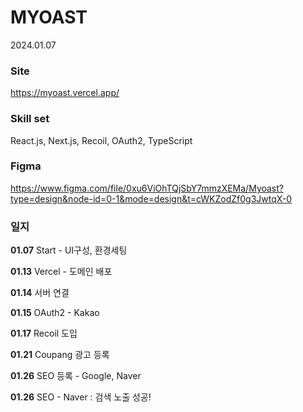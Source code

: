 # MYOAST

2024.01.07

### Site

https://myoast.vercel.app/

### Skill set

React.js, Next.js, Recoil, OAuth2, TypeScript

### Figma

https://www.figma.com/file/0xu6ViOhTQjSbY7mmzXEMa/Myoast?type=design&node-id=0-1&mode=design&t=cWKZodZf0g3JwtqX-0

### 일지

**01.07**  Start - UI구성, 환경세팅

**01.13**  Vercel - 도메인 배포

**01.14**  서버 연결

**01.15**  OAuth2 - Kakao 

**01.17**  Recoil 도입

**01.21** Coupang 광고 등록

**01.26** SEO 등록 - Google, Naver

**01.26** SEO - Naver : 검색 노출 성공!
